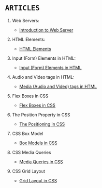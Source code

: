 # `ARTICLES`

1. Web Servers:

    - [Introduction to Web Server](https://yashoda.hashnode.dev/introduction-to-web-server)  
    
2. HTML Elements:

    - [HTML Elements](https://yashoda.hashnode.dev/html-elements)

3. Input (Form) Elements in HTML:

    - [Input (Form) Elements in HTML](https://yashoda.hashnode.dev/input-form-elements-in-html)

4. Audio and Video tags in HTML: 

    - [Media (Audio and Video) tags in HTML](https://yashoda.hashnode.dev/audio-and-video-tags-in-html)
    
5. Flex Boxes in CSS

    - [Flex Boxes in CSS](https://yashoda.hashnode.dev/flex-boxes-in-css)

6. The Position Property in CSS

    - [The Positioning in CSS](https://yashoda.hashnode.dev/the-position-property-in-css)
    
7. CSS Box Model

    - [Box Models in CSS](https://yashoda.hashnode.dev/the-css-box-model)
    
8. CSS Media Queries

    - [Media Queries in CSS](https://yashoda.hashnode.dev/css-media-queries)

9. CSS Grid Layout

    - [Grid Layout in CSS](https://yashoda.hashnode.dev/css-grid-layout)
